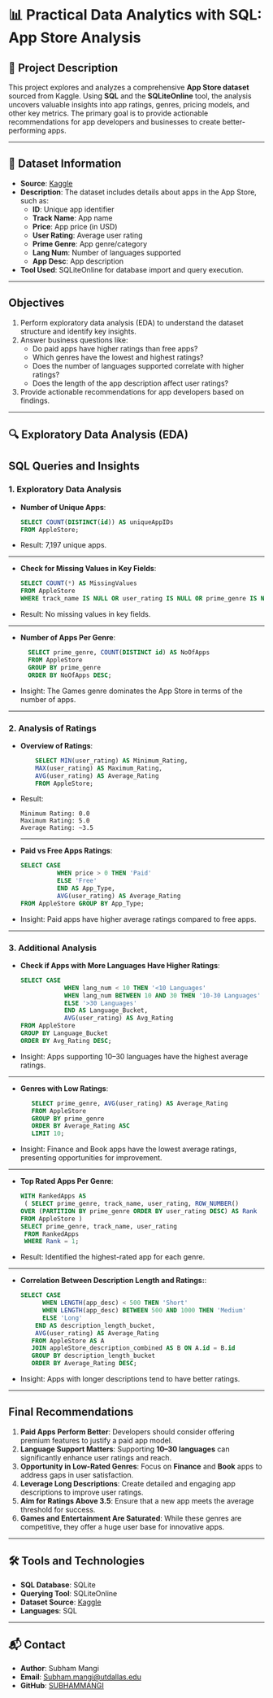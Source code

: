 # 📊 Practical Data Analytics with SQL: App Store Analysis

## 📑 Project Description
This project explores and analyzes a comprehensive **App Store dataset** sourced from Kaggle. Using **SQL** and the **SQLiteOnline** tool, the analysis uncovers valuable insights into app ratings, genres, pricing models, and other key metrics. The primary goal is to provide actionable recommendations for app developers and businesses to create better-performing apps.

---

## 📂 Dataset Information
- **Source**: [Kaggle](https://www.kaggle.com)
- **Description**: The dataset includes details about apps in the App Store, such as:
  - **ID**: Unique app identifier
  - **Track Name**: App name
  - **Price**: App price (in USD)
  - **User Rating**: Average user rating
  - **Prime Genre**: App genre/category
  - **Lang Num**: Number of languages supported
  - **App Desc**: App description
- **Tool Used**: SQLiteOnline for database import and query execution.

---

## Objectives

1. Perform exploratory data analysis (EDA) to understand the dataset structure and identify key insights.
2. Answer business questions like:
   - Do paid apps have higher ratings than free apps?
   - Which genres have the lowest and highest ratings?
   - Does the number of languages supported correlate with higher ratings?
   - Does the length of the app description affect user ratings?
3. Provide actionable recommendations for app developers based on findings.

---

## 🔍 Exploratory Data Analysis (EDA)

## SQL Queries and Insights

### 1. **Exploratory Data Analysis**

- **Number of Unique Apps**:
  ```sql
  SELECT COUNT(DISTINCT(id)) AS uniqueAppIDs
  FROM AppleStore;
- Result: 7,197 unique apps.
---

- **Check for Missing Values in Key Fields**:
  ```sql
  SELECT COUNT(*) AS MissingValues 
  FROM AppleStore 
  WHERE track_name IS NULL OR user_rating IS NULL OR prime_genre IS NULL;
- Result: No missing values in key fields.
---

- **Number of Apps Per Genre**:
  ```sql
    SELECT prime_genre, COUNT(DISTINCT id) AS NoOfApps
    FROM AppleStore
    GROUP BY prime_genre
    ORDER BY NoOfApps DESC;
- Insight: The Games genre dominates the App Store in terms of the number of apps.
---

### 2. **Analysis of Ratings**

- **Overview of Ratings**:
  ```sql
      SELECT MIN(user_rating) AS Minimum_Rating,
      MAX(user_rating) AS Maximum_Rating,
      AVG(user_rating) AS Average_Rating
      FROM AppleStore;
- Result:

      Minimum Rating: 0.0
      Maximum Rating: 5.0
      Average Rating: ~3.5
  ---

- **Paid vs Free Apps Ratings**:
   ```sql
   SELECT CASE
             WHEN price > 0 THEN 'Paid'
             ELSE 'Free'
             END AS App_Type,
             AVG(user_rating) AS Average_Rating
   FROM AppleStore GROUP BY App_Type;
- Insight: Paid apps have higher average ratings compared to free apps.

---

### 3. **Additional Analysis**

- **Check if Apps with More Languages Have Higher Ratings**:
  ```sql
  SELECT CASE
              WHEN lang_num < 10 THEN '<10 Languages'
              WHEN lang_num BETWEEN 10 AND 30 THEN '10-30 Languages'
              ELSE '>30 Languages'
              END AS Language_Bucket,
              AVG(user_rating) AS Avg_Rating
  FROM AppleStore
  GROUP BY Language_Bucket
  ORDER BY Avg_Rating DESC;
- Insight: Apps supporting 10–30 languages have the highest average ratings.
---
- **Genres with Low Ratings**:
   ```sql
      SELECT prime_genre, AVG(user_rating) AS Average_Rating
      FROM AppleStore
      GROUP BY prime_genre
      ORDER BY Average_Rating ASC
      LIMIT 10;
- Insight: Finance and Book apps have the lowest average ratings, presenting opportunities for improvement.
---
- **Top Rated Apps Per Genre**:
   ```sql
   WITH RankedApps AS
    ( SELECT prime_genre, track_name, user_rating, ROW_NUMBER()
   OVER (PARTITION BY prime_genre ORDER BY user_rating DESC) AS Rank
   FROM AppleStore )
   SELECT prime_genre, track_name, user_rating
    FROM RankedApps
    WHERE Rank = 1;
 - Result: Identified the highest-rated app for each genre.
---
- **Correlation Between Description Length and Ratings:**:
   ```sql
  SELECT CASE
         WHEN LENGTH(app_desc) < 500 THEN 'Short'
         WHEN LENGTH(app_desc) BETWEEN 500 AND 1000 THEN 'Medium'
         ELSE 'Long'
       END AS description_length_bucket, 
       AVG(user_rating) AS Average_Rating
      FROM AppleStore AS A
      JOIN appleStore_description_combined AS B ON A.id = B.id
      GROUP BY description_length_bucket
      ORDER BY Average_Rating DESC;
 - Insight: Apps with longer descriptions tend to have better ratings.

---

## Final Recommendations
1. **Paid Apps Perform Better**: Developers should consider offering premium features to justify a paid app model.
2. **Language Support Matters**: Supporting **10–30 languages** can significantly enhance user ratings and reach.
3. **Opportunity in Low-Rated Genres**: Focus on **Finance** and **Book** apps to address gaps in user satisfaction.
4. **Leverage Long Descriptions**: Create detailed and engaging app descriptions to improve user ratings.
5. **Aim for Ratings Above 3.5**: Ensure that a new app meets the average threshold for success.
6. **Games and Entertainment Are Saturated**: While these genres are competitive, they offer a huge user base for innovative apps.

---

## 🛠 Tools and Technologies
- **SQL Database**: SQLite
- **Querying Tool**: SQLiteOnline
- **Dataset Source**: [Kaggle](https://www.kaggle.com)
- **Languages**: SQL

---

## 📬 Contact
- **Author**: Subham Mangi  
- **Email**: [Subham.mangi@utdallas.edu](mailto:Subham.mangi@utdallas.edu)  
- **GitHub**: [SUBHAMMANGI](https://github.com/SUBHAMMANGI)
